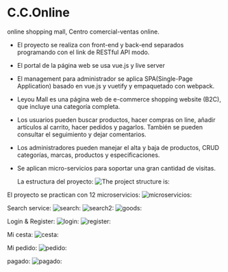 # C.C.Online
online shopping mall, Centro comercial-ventas online.
- El proyecto se realiza con front-end y back-end separados programando con el link de RESTful API modo.
- El portal de la página web se usa vue.js y live server 
- El management para administrador se aplica SPA(Single-Page Application) basado en vue.js y vuetify y empaquetado con webpack.
- Leyou Mall es una página web de e-commerce shopping website (B2C), que incluye una categoría completa.
- Los usuarios pueden buscar productos, hacer compras on line, añadir artículos al carrito, hacer pedidos y pagarlos. También se pueden consultar el seguimiento y dejar comentarios.
- Los administradores pueden manejar el alta y baja de productos, CRUD categorías, marcas, productos y especificaciones.
- Se aplican micro-servicios para soportar una gran cantidad de visitas.
  
  La estructura del proyecto:
![The project structure is:](https://github.com/Nereitay/C.C.Online/blob/master/image/Project%20Structure.jpg)

El proyecto se practican con 12 microservicios:
![microservicios:](https://github.com/Nereitay/C.C.Online/blob/master/image/microservicios.png)

Search service:
![search:](https://github.com/Nereitay/C.C.Online/blob/master/image/search.png)
![search2:](https://github.com/Nereitay/C.C.Online/blob/master/image/search2.png)
![goods:](https://github.com/Nereitay/C.C.Online/blob/master/image/goods.png)

Login & Register:
![login:](https://github.com/Nereitay/C.C.Online/blob/master/image/Login.png)
![register:](https://github.com/Nereitay/C.C.Online/blob/master/image/register.png)

Mi cesta:
![cesta:](https://github.com/Nereitay/C.C.Online/blob/master/image/cesta.png)

Mi pedido:
![pedido:](https://github.com/Nereitay/C.C.Online/blob/master/image/pedido.png)

pagado:
![pagado:](https://github.com/Nereitay/C.C.Online/blob/master/image/pagado.png)



